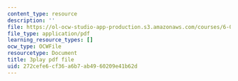 ```yaml
---
content_type: resource
description: ''
file: https://ol-ocw-studio-app-production.s3.amazonaws.com/courses/6-0001-introduction-to-computer-science-and-programming-in-python-fall-2016/272cefe6cf36a6b7ab4960209e41b62d_o9nW0uBqvEo.pdf
file_type: application/pdf
learning_resource_types: []
ocw_type: OCWFile
resourcetype: Document
title: 3play pdf file
uid: 272cefe6-cf36-a6b7-ab49-60209e41b62d
---
```

